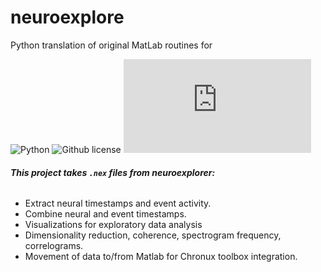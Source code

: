 <h1> neuroexplore </h1>

Python translation of original MatLab routines for 

![Python](https://img.shields.io/badge/python-3670A0?style=?style=plastic&logo=python&logoColor=ffdd54)
![Github license](https://img.shields.io/github/license/Naereen/Strapdown.js.svg)
![GitHub license](https://badgen.net/github/license/Naereen/Strapdown.js)


###### **This project takes `.nex` files from neuroexplorer:**

* Extract neural timestamps and event activity.</li>
* Combine neural and event timestamps.</li>
* Visualizations for exploratory data analysis</li>
* Dimensionality reduction, coherence, spectrogram frequency, correlograms.</li>
* Movement of data to/from Matlab for Chronux toolbox integration. </li>
